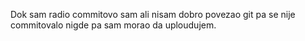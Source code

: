 Dok sam radio commitovo sam ali nisam dobro povezao git pa se nije commitovalo nigde pa sam morao da uploudujem.
